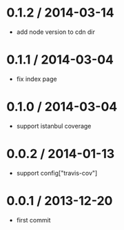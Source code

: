 
0.1.2 / 2014-03-14 
==================

  * add node version to cdn dir

0.1.1 / 2014-03-04 
==================

  * fix index page

0.1.0 / 2014-03-04 
==================

  * support istanbul coverage

0.0.2 / 2014-01-13 
==================

  * support config["travis-cov"]

0.0.1 / 2013-12-20 
==================

  * first commit
